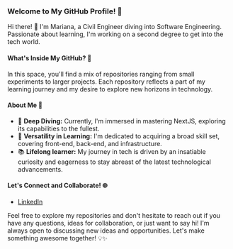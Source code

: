 ### Welcome to My GitHub Profile! 🌟

Hi there! 👋 I'm Mariana, a Civil Engineer diving into Software Engineering. Passionate about learning, I'm working on a second degree to get into the tech world.


#### What's Inside My GitHub? 🚀

In this space, you'll find a mix of repositories ranging from small experiments to larger projects. Each repository reflects a part of my learning journey and my desire to explore new horizons in technology.

#### About Me 🌟
- 🌱 **Deep Diving:** Currently, I'm immersed in mastering NextJS, exploring its capabilities to the fullest.
- 🎯 **Versatility in Learning:** I'm dedicated to acquiring a broad skill set, covering front-end, back-end, and infrastructure.
- 📚 **Lifelong learner:** My journey in tech is driven by an insatiable curiosity and eagerness to stay abreast of the latest technological advancements.


#### Let's Connect and Collaborate! 🌐
- [LinkedIn](https://www.linkedin.com/in/wwwacedo/)


Feel free to explore my repositories and don't hesitate to reach out if you have any questions, ideas for collaboration, or just want to say hi! I'm always open to discussing new ideas and opportunities. Let's make something awesome together! 💡✨
